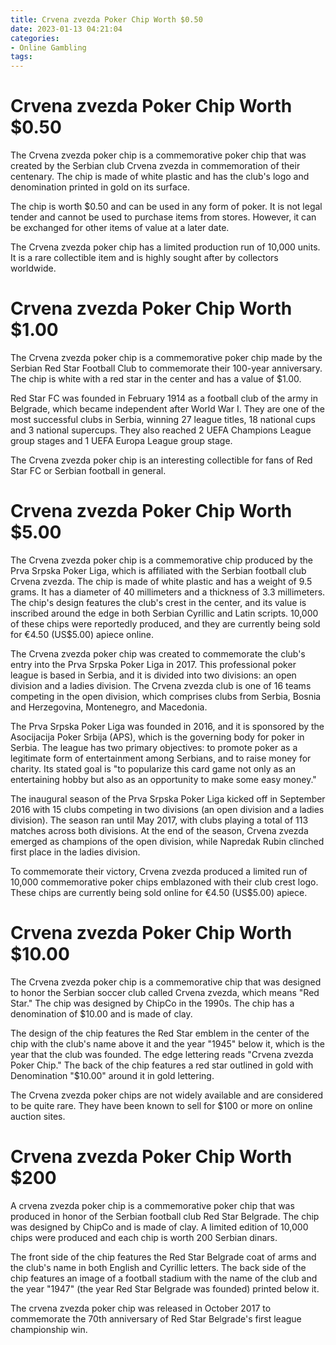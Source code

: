 ```yaml
---
title: Crvena zvezda Poker Chip Worth $0.50
date: 2023-01-13 04:21:04
categories:
- Online Gambling
tags:
---
```



#  Crvena zvezda Poker Chip Worth $0.50

The Crvena zvezda poker chip is a commemorative poker chip that was created by the Serbian club Crvena zvezda in commemoration of their centenary. The chip is made of white plastic and has the club's logo and denomination printed in gold on its surface.

The chip is worth $0.50 and can be used in any form of poker. It is not legal tender and cannot be used to purchase items from stores. However, it can be exchanged for other items of value at a later date.

The Crvena zvezda poker chip has a limited production run of 10,000 units. It is a rare collectible item and is highly sought after by collectors worldwide.

#  Crvena zvezda Poker Chip Worth $1.00

The Crvena zvezda poker chip is a commemorative poker chip made by the Serbian Red Star Football Club to commemorate their 100-year anniversary. The chip is white with a red star in the center and has a value of $1.00.

Red Star FC was founded in February 1914 as a football club of the army in Belgrade, which became independent after World War I. They are one of the most successful clubs in Serbia, winning 27 league titles, 18 national cups and 3 national supercups. They also reached 2 UEFA Champions League group stages and 1 UEFA Europa League group stage.

The Crvena zvezda poker chip is an interesting collectible for fans of Red Star FC or Serbian football in general.

#  Crvena zvezda Poker Chip Worth $5.00

The Crvena zvezda poker chip is a commemorative chip produced by the Prva Srpska Poker Liga, which is affiliated with the Serbian football club Crvena zvezda. The chip is made of white plastic and has a weight of 9.5 grams. It has a diameter of 40 millimeters and a thickness of 3.3 millimeters. The chip's design features the club's crest in the center, and its value is inscribed around the edge in both Serbian Cyrillic and Latin scripts. 10,000 of these chips were reportedly produced, and they are currently being sold for €4.50 (US$5.00) apiece online.

The Crvena zvezda poker chip was created to commemorate the club's entry into the Prva Srpska Poker Liga in 2017. This professional poker league is based in Serbia, and it is divided into two divisions: an open division and a ladies division. The Crvena zvezda club is one of 16 teams competing in the open division, which comprises clubs from Serbia, Bosnia and Herzegovina, Montenegro, and Macedonia.

The Prva Srpska Poker Liga was founded in 2016, and it is sponsored by the Asocijacija Poker Srbija (APS), which is the governing body for poker in Serbia. The league has two primary objectives: to promote poker as a legitimate form of entertainment among Serbians, and to raise money for charity. Its stated goal is "to popularize this card game not only as an entertaining hobby but also as an opportunity to make some easy money."

The inaugural season of the Prva Srpska Poker Liga kicked off in September 2016 with 15 clubs competing in two divisions (an open division and a ladies division). The season ran until May 2017, with clubs playing a total of 113 matches across both divisions. At the end of the season, Crvena zvezda emerged as champions of the open division, while Napredak Rubin clinched first place in the ladies division.

To commemorate their victory, Crvena zvezda produced a limited run of 10,000 commemorative poker chips emblazoned with their club crest logo. These chips are currently being sold online for €4.50 (US$5.00) apiece.

#  Crvena zvezda Poker Chip Worth $10.00

The Crvena zvezda poker chip is a commemorative chip that was designed to honor the Serbian soccer club called Crvena zvezda, which means "Red Star." The chip was designed by ChipCo in the 1990s. The chip has a denomination of $10.00 and is made of clay.

The design of the chip features the Red Star emblem in the center of the chip with the club's name above it and the year "1945" below it, which is the year that the club was founded. The edge lettering reads "Crvena zvezda Poker Chip." The back of the chip features a red star outlined in gold with Denomination "$10.00" around it in gold lettering.

The Crvena zvezda poker chips are not widely available and are considered to be quite rare. They have been known to sell for $100 or more on online auction sites.

#  Crvena zvezda Poker Chip Worth $200

A crvena zvezda poker chip is a commemorative poker chip that was produced in honor of the Serbian football club Red Star Belgrade. The chip was designed by ChipCo and is made of clay. A limited edition of 10,000 chips were produced and each chip is worth 200 Serbian dinars.

The front side of the chip features the Red Star Belgrade coat of arms and the club's name in both English and Cyrillic letters. The back side of the chip features an image of a football stadium with the name of the club and the year "1947" (the year Red Star Belgrade was founded) printed below it.

The crvena zvezda poker chip was released in October 2017 to commemorate the 70th anniversary of Red Star Belgrade's first league championship win.